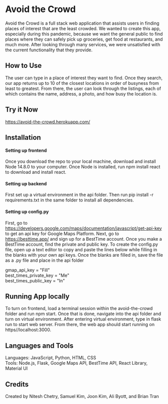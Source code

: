 # Avoid the Crowd

Avoid the Crowd is a full stack web application that assists users in finding places of interest that are the least crowded. We wanted to create this app, especially during this pandemic, because we want the general public to find places where they can safely pick up groceries, get food at restaurants, and much more. After looking through many services, we were unsatisfied with the current functionality that they provide.

## How to Use

The user can type in a place of interest they want to find. Once they search, our app returns up to 10 of the closest locations in order of busyness from least to greatest. From there, the user can look through the listings, each of which contains the name, address, a photo, and how busy the location is.

## Try it Now

https://avoid-the-crowd.herokuapp.com/

## Installation 

#### Setting up frontend <br/>
Once you download the repo to your local machine, download and install Node 14.8.0 to your computer. Once Node is installed, run npm install react to download and install react.

#### Setting up backend <br/>
First set up a virtual environment in the api folder. Then run pip install -r requirements.txt in the same folder to install all dependencies.

#### Setting up config.py <br/>
First, go to https://developers.google.com/maps/documentation/javascript/get-api-key to get an api key for Google Maps Platform. 
Next, go to https://besttime.app/ and sign up for a BestTime account. Once you make a BestTime account, find the private and public key.
To create the config.py file, open up a text editor to copy and paste the lines below while filling in the blanks with your own api keys. Once the blanks are filled in, save the file as a .py file and place in the api folder 

gmap_api_key = "Fill" <br/>
best_times_private_key = "Me" <br/>
best_times_public_key = "In" <br/>

## Running App locally

To turn on frontend, load a terminal session within the avoid-the-crowd folder and run npm start. Once that is done, navigate into the api folder and turn on virtual environment. After entering virtual environment, type in flask run to start web server. From there, the web app should start running on https//localhost:3000.

## Languages and Tools 

Languages: JavaScript, Python, HTML, CSS<br/>
Tools: Node.js, Flask, Google Maps API, BestTime API, React Library, Material UI

## Credits

Created by Nitesh Chetry, Samuel Kim, Joon Kim, Ali Byott, and Brian Tran


